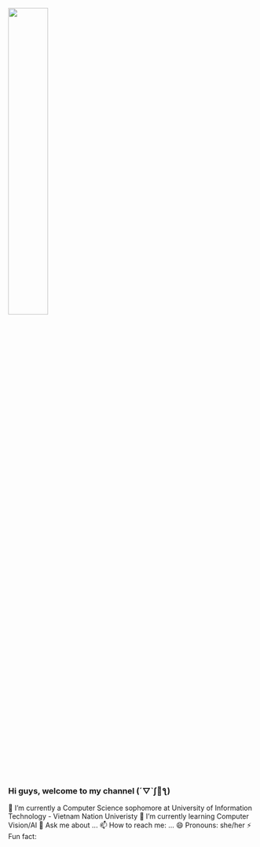 <a href=#><img width="40%" height="auto" src="https://i.imgur.com/wHuyaZx.png" height="175px"/></a>

### Hi guys, welcome to my channel (´▽`ʃ💙ƪ)

<!--
**nguyenthinhuvan/nguyenthinhuvan** is a ✨ _special_ ✨ repository because its `README.md` (this file) appears on your GitHub profile.

Here are some ideas to get you started: --!>

🔭 I’m currently a Computer Science sophomore at University of Information Technology - Vietnam Nation Univeristy
🌱 I’m currently learning Computer Vision/AI
💬 Ask me about ...
📫 How to reach me: ...
😄 Pronouns: she/her
⚡ Fun fact: 

